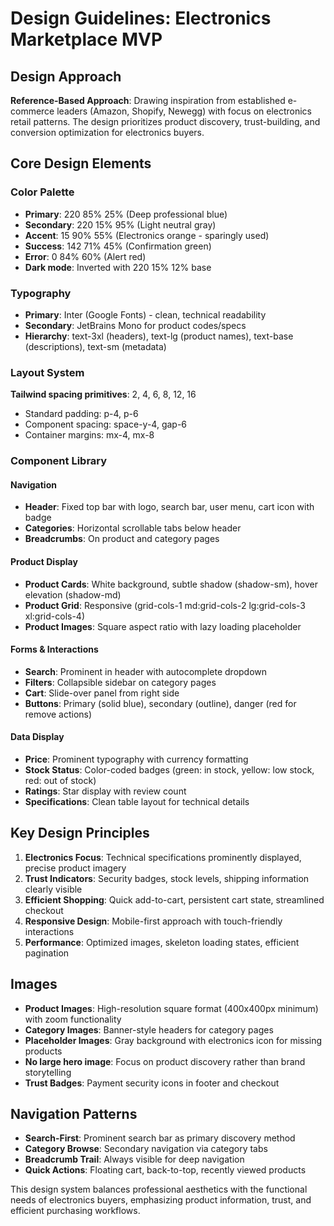 # Design Guidelines: Electronics Marketplace MVP

## Design Approach
**Reference-Based Approach**: Drawing inspiration from established e-commerce leaders (Amazon, Shopify, Newegg) with focus on electronics retail patterns. The design prioritizes product discovery, trust-building, and conversion optimization for electronics buyers.

## Core Design Elements

### Color Palette
- **Primary**: 220 85% 25% (Deep professional blue)
- **Secondary**: 220 15% 95% (Light neutral gray)
- **Accent**: 15 90% 55% (Electronics orange - sparingly used)
- **Success**: 142 71% 45% (Confirmation green)
- **Error**: 0 84% 60% (Alert red)
- **Dark mode**: Inverted with 220 15% 12% base

### Typography
- **Primary**: Inter (Google Fonts) - clean, technical readability
- **Secondary**: JetBrains Mono for product codes/specs
- **Hierarchy**: text-3xl (headers), text-lg (product names), text-base (descriptions), text-sm (metadata)

### Layout System
**Tailwind spacing primitives**: 2, 4, 6, 8, 12, 16
- Standard padding: p-4, p-6
- Component spacing: space-y-4, gap-6
- Container margins: mx-4, mx-8

### Component Library

#### Navigation
- **Header**: Fixed top bar with logo, search bar, user menu, cart icon with badge
- **Categories**: Horizontal scrollable tabs below header
- **Breadcrumbs**: On product and category pages

#### Product Display
- **Product Cards**: White background, subtle shadow (shadow-sm), hover elevation (shadow-md)
- **Product Grid**: Responsive (grid-cols-1 md:grid-cols-2 lg:grid-cols-3 xl:grid-cols-4)
- **Product Images**: Square aspect ratio with lazy loading placeholder

#### Forms & Interactions
- **Search**: Prominent in header with autocomplete dropdown
- **Filters**: Collapsible sidebar on category pages
- **Cart**: Slide-over panel from right side
- **Buttons**: Primary (solid blue), secondary (outline), danger (red for remove actions)

#### Data Display
- **Price**: Prominent typography with currency formatting
- **Stock Status**: Color-coded badges (green: in stock, yellow: low stock, red: out of stock)
- **Ratings**: Star display with review count
- **Specifications**: Clean table layout for technical details

## Key Design Principles
1. **Electronics Focus**: Technical specifications prominently displayed, precise product imagery
2. **Trust Indicators**: Security badges, stock levels, shipping information clearly visible
3. **Efficient Shopping**: Quick add-to-cart, persistent cart state, streamlined checkout
4. **Responsive Design**: Mobile-first approach with touch-friendly interactions
5. **Performance**: Optimized images, skeleton loading states, efficient pagination

## Images
- **Product Images**: High-resolution square format (400x400px minimum) with zoom functionality
- **Category Images**: Banner-style headers for category pages
- **Placeholder Images**: Gray background with electronics icon for missing products
- **No large hero image**: Focus on product discovery rather than brand storytelling
- **Trust Badges**: Payment security icons in footer and checkout

## Navigation Patterns
- **Search-First**: Prominent search bar as primary discovery method
- **Category Browse**: Secondary navigation via category tabs
- **Breadcrumb Trail**: Always visible for deep navigation
- **Quick Actions**: Floating cart, back-to-top, recently viewed products

This design system balances professional aesthetics with the functional needs of electronics buyers, emphasizing product information, trust, and efficient purchasing workflows.
